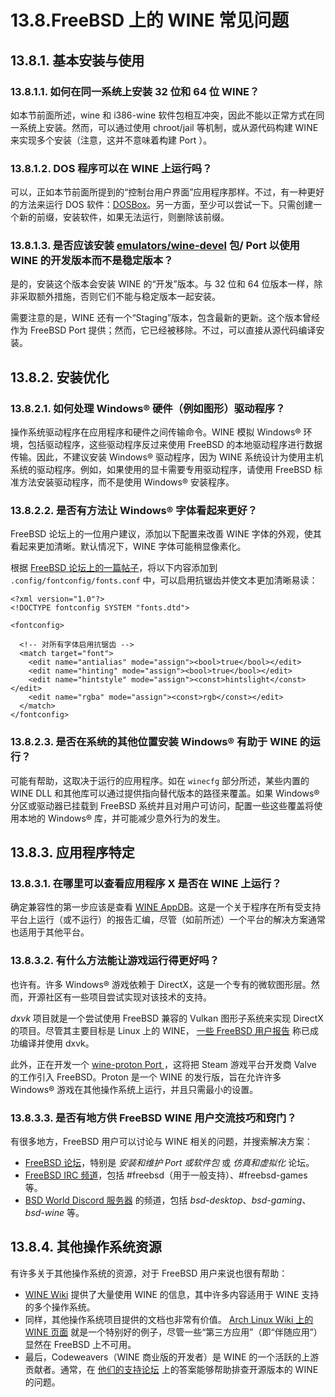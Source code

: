 # 13.8.FreeBSD 上的 WINE 常见问题

## 13.8.1. 基本安装与使用

### 13.8.1.1. 如何在同一系统上安装 32 位和 64 位 WINE？

如本节前面所述，wine 和 i386-wine 软件包相互冲突，因此不能以正常方式在同一系统上安装。然而，可以通过使用 chroot/jail 等机制，或从源代码构建 WINE 来实现多个安装（注意，这并不意味着构建 Port ）。

### 13.8.1.2. DOS 程序可以在 WINE 上运行吗？

可以，正如本节前面所提到的“控制台用户界面”应用程序那样。不过，有一种更好的方法来运行 DOS 软件：[DOSBox](https://cgit.freebsd.org/ports/tree/emulators/dosbox/)。另一方面，至少可以尝试一下。只需创建一个新的前缀，安装软件，如果无法运行，则删除该前缀。

### 13.8.1.3. 是否应该安装 [emulators/wine-devel](https://cgit.freebsd.org/ports/tree/emulators/wine-devel/) 包/ Port 以使用 WINE 的开发版本而不是稳定版本？

是的，安装这个版本会安装 WINE 的“开发”版本。与 32 位和 64 位版本一样，除非采取额外措施，否则它们不能与稳定版本一起安装。

需要注意的是，WINE 还有一个“Staging”版本，包含最新的更新。这个版本曾经作为 FreeBSD Port 提供；然而，它已经被移除。不过，可以直接从源代码编译安装。

## 13.8.2. 安装优化

### 13.8.2.1. 如何处理 Windows® 硬件（例如图形）驱动程序？

操作系统驱动程序在应用程序和硬件之间传输命令。WINE 模拟 Windows® 环境，包括驱动程序，这些驱动程序反过来使用 FreeBSD 的本地驱动程序进行数据传输。因此，不建议安装 Windows® 驱动程序，因为 WINE 系统设计为使用主机系统的驱动程序。例如，如果使用的显卡需要专用驱动程序，请使用 FreeBSD 标准方法安装驱动程序，而不是使用 Windows® 安装程序。

### 13.8.2.2. 是否有方法让 Windows® 字体看起来更好？

FreeBSD 论坛上的一位用户建议，添加以下配置来改善 WINE 字体的外观，使其看起来更加清晰。默认情况下，WINE 字体可能稍显像素化。

根据 [FreeBSD 论坛上的一篇帖子](https://forums.freebsd.org/threads/make-wine-ui-fonts-look-good.68273/)，将以下内容添加到 `.config/fontconfig/fonts.conf` 中，可以启用抗锯齿并使文本更加清晰易读：

```
<?xml version="1.0"?>
<!DOCTYPE fontconfig SYSTEM "fonts.dtd">

<fontconfig>

  <!-- 对所有字体启用抗锯齿 -->
  <match target="font">
    <edit name="antialias" mode="assign"><bool>true</bool></edit>
    <edit name="hinting" mode="assign"><bool>true</bool></edit>
    <edit name="hintstyle" mode="assign"><const>hintslight</const></edit>
    <edit name="rgba" mode="assign"><const>rgb</const></edit>
  </match>
</fontconfig>
```

### 13.8.2.3. 是否在系统的其他位置安装 Windows® 有助于 WINE 的运行？

可能有帮助，这取决于运行的应用程序。如在 `winecfg` 部分所述，某些内置的 WINE DLL 和其他库可以通过提供指向替代版本的路径来覆盖。如果 Windows® 分区或驱动器已挂载到 FreeBSD 系统并且对用户可访问，配置一些这些覆盖将使用本地的 Windows® 库，并可能减少意外行为的发生。

## 13.8.3. 应用程序特定

### 13.8.3.1. 在哪里可以查看应用程序 X 是否在 WINE 上运行？

确定兼容性的第一步应该是查看 [WINE AppDB](https://appdb.winehq.org/)。这是一个关于程序在所有受支持平台上运行（或不运行）的报告汇编，尽管（如前所述）一个平台的解决方案通常也适用于其他平台。

### 13.8.3.2. 有什么方法能让游戏运行得更好吗？

也许有。许多 Windows® 游戏依赖于 DirectX，这是一个专有的微软图形层。然而，开源社区有一些项目尝试实现对该技术的支持。

*dxvk* 项目就是一个尝试使用 FreeBSD 兼容的 Vulkan 图形子系统来实现 DirectX 的项目。尽管其主要目标是 Linux 上的 WINE， [一些 FreeBSD 用户报告](https://forums.freebsd.org/threads/what-about-gaming-on-freebsd.723/page-9) 称已成功编译并使用 dxvk。

此外，正在开发一个 [wine-proton  Port ](https://www.freshports.org/emulators/wine-proton/)，这将把 Steam 游戏平台开发商 Valve 的工作引入 FreeBSD。Proton 是一个 WINE 的发行版，旨在允许许多 Windows® 游戏在其他操作系统上运行，并且只需最小的设置。

### 13.8.3.3. 是否有地方供 FreeBSD WINE 用户交流技巧和窍门？

有很多地方，FreeBSD 用户可以讨论与 WINE 相关的问题，并搜索解决方案：

* [FreeBSD 论坛](https://forums.freebsd.org/)，特别是 *安装和维护 Port 或软件包* 或 *仿真和虚拟化* 论坛。
* [FreeBSD IRC 频道](https://wiki.freebsd.org/IRC/Channels)，包括 #freebsd（用于一般支持）、#freebsd-games 等。
* [BSD World Discord 服务器](https://discord.gg/2CCuhCt) 的频道，包括 *bsd-desktop*、*bsd-gaming*、*bsd-wine* 等。

## 13.8.4. 其他操作系统资源

有许多关于其他操作系统的资源，对于 FreeBSD 用户来说也很有帮助：

* [WINE Wiki](https://wiki.winehq.org/) 提供了大量使用 WINE 的信息，其中许多内容适用于 WINE 支持的多个操作系统。
* 同样，其他操作系统项目提供的文档也非常有价值。 [Arch Linux Wiki 上的 WINE 页面](https://wiki.archlinux.org/title/wine) 就是一个特别好的例子，尽管一些“第三方应用”（即“伴随应用”）显然在 FreeBSD 上不可用。
* 最后，Codeweavers（WINE 商业版的开发者）是 WINE 的一个活跃的上游贡献者。通常，在 [他们的支持论坛](https://www.codeweavers.com/support/forums) 上的答案能够帮助排查开源版本的 WINE 的问题。
